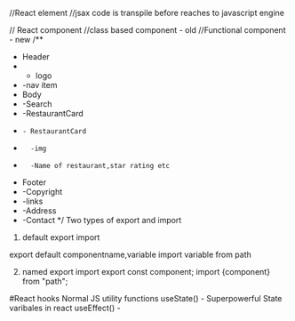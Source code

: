 //React element
//jsax code is transpile before reaches to javascript engine

// React component
//class based component - old
//Functional component - new
/\*\*

- Header
- - logo
- -nav item
- Body
- -Search
- -RestaurantCard
-     - RestaurantCard
-       -img
-       -Name of restaurant,star rating etc
- Footer
- -Copyright
- -links
- -Address
- -Contact
  \*/
  Two types of export and import

1. default export import

export default componentname,variable
import variable from path

2. named export import
   export const component;
   import {component} from "path";

#React hooks
Normal JS utility functions
useState() - Superpowerful State varibales in react
useEffect() -
